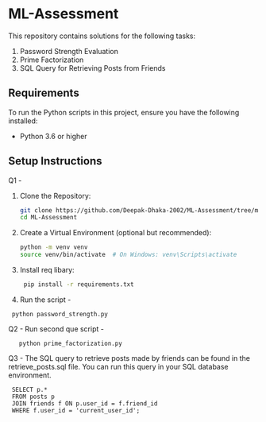 # ML-Assessment
This repository contains solutions for the following tasks:
1. Password Strength Evaluation
2. Prime Factorization
3. SQL Query for Retrieving Posts from Friends

## Requirements
To run the Python scripts in this project, ensure you have the following installed:
- Python 3.6 or higher

## Setup Instructions
Q1 - 
   1. Clone the Repository:
       ```bash
       git clone https://github.com/Deepak-Dhaka-2002/ML-Assessment/tree/main.git
       cd ML-Assessment
   2. Create a Virtual Environment (optional but recommended):
       ```bash
       python -m venv venv
       source venv/bin/activate  # On Windows: venv\Scripts\activate
   3. Install req libary:
      ```bash
       pip install -r requirements.txt
   4. Run the script -

     python password_strength.py

Q2 - Run second que script - 

       python prime_factorization.py

Q3 - The SQL query to retrieve posts made by friends can be found in the retrieve_posts.sql file. You can run this query in your SQL database environment.

     SELECT p.*
     FROM posts p
     JOIN friends f ON p.user_id = f.friend_id
     WHERE f.user_id = 'current_user_id';
